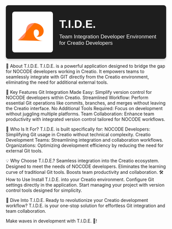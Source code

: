 <div style="display: flex; align-items: center; justify-content: start; background: #1E1E1E; color: #FFFFFF; padding: 20px; font-family: Arial, sans-serif; border-radius: 8px; box-shadow: 0 4px 6px rgba(0,0,0,0.2);">
  <!-- Logo on the left -->
  <a href="/icons/tide.svg" target="_blank" style="flex-shrink: 0; margin-right: 20px; text-decoration: none;">
    <img src="/icons/tide.svg" alt="T.I.D.E. Logo" style="width: 128px; height: auto; border-radius: 8px; display: block;" />
  </a>

  <!-- Title and description on the right -->
  <div style="flex: 1; text-align: left;">
    <h1 style="font-size: 2.5em; font-weight: bold; margin: 0; color: #FFFFFF;">T.I.D.E. </h1>
    <p style="font-size: 1.2em; margin-top: 10px; margin-bottom: 0; color: #FFFFFF;">Team Integration Developer Environment for Creatio Developers</p>
  </div>
</div>




🚀 About T.I.D.E.
T.I.D.E. is a powerful application designed to bridge the gap for NOCODE developers working in Creatio. It empowers teams to seamlessly integrate with GIT directly from the Creatio environment, eliminating the need for additional external tools.

🌟 Key Features
Git Integration Made Easy: Simplify version control for NOCODE developers within Creatio.
Streamlined Workflow: Perform essential Git operations like commits, branches, and merges without leaving the Creatio interface.
No Additional Tools Required: Focus on development without juggling multiple platforms.
Team Collaboration: Enhance team productivity with integrated version control tailored for NOCODE workflows.

🎯 Who Is It For?
T.I.D.E. is built specifically for:
NOCODE Developers: Simplifying Git usage in Creatio without technical complexity.
Creatio Development Teams: Streamlining integration and collaboration workflows.
Organizations: Optimizing development efficiency by reducing the need for external Git tools.

💡 Why Choose T.I.D.E.?
Seamless integration into the Creatio ecosystem.
Designed to meet the needs of NOCODE developers.
Eliminates the learning curve of traditional Git tools.
Boosts team productivity and collaboration.
🛠️ How to Use
Install T.I.D.E. into your Creatio environment.
Configure Git settings directly in the application.
Start managing your project with version control tools designed for simplicity.

🌊 Dive Into T.I.D.E.
Ready to revolutionize your Creatio development workflow?
T.I.D.E. is your one-stop solution for effortless Git integration and team collaboration.

Make waves in development with T.I.D.E. 🌊!
